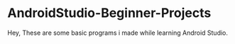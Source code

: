 # AndroidStudio-Beginner-Projects
Hey, These are some basic programs i made while learning Android Studio.
